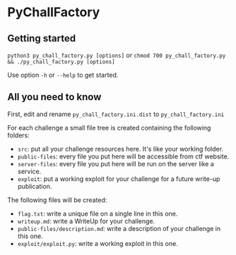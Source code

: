 # PyChallFactory

## Getting started

`python3 py_chall_factory.py [options]` 
or 
`chmod 700 py_chall_factory.py && ./py_chall_factory.py [options]`

Use option `-h` or `--help` to get started.

## All you need to know

First, edit and rename `py_chall_factory.ini.dist` to `py_chall_factory.ini` 

For each challenge a small file tree is created containing the following folders:

 + `src`: put all your challenge resources here. It's like your working folder.
 + `public-files`: every file you put here will be accessible from ctf website.
 + `server-files`: every file you put here will be run on the server like a service.
 + `exploit`: put a working exploit for your challenge for a future write-up publication.

The following files will be created:

 + `flag.txt`: write a unique file on a single line in this one.
 + `writeup.md`: write a WriteUp for your challenge.
 + `public-files/description.md`: write a description of your challenge in this one.
 + `exploit/exploit.py`: write a working exploit in this one.

